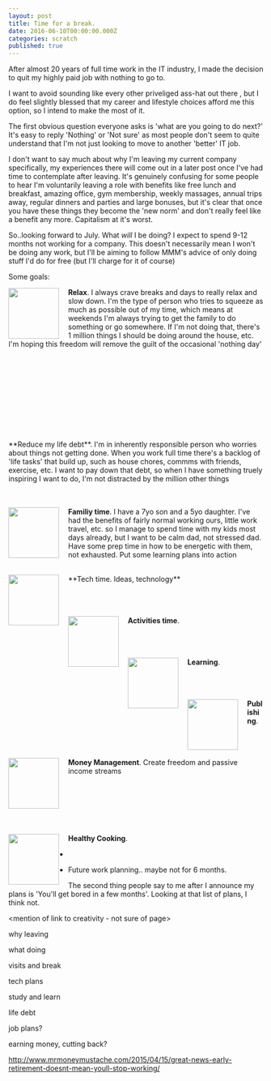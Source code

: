 ```yaml
---
layout: post
title: Time for a break.
date: 2016-06-10T00:00:00.000Z
categories: scratch
published: true
---
```


After almost 20 years of full time work in the IT industry, I made the decision to quit my highly paid job with nothing
to go to.

I want to avoid sounding like every other priveliged ass-hat out there <link>, but I do feel slightly blessed that my career
and lifestyle choices afford me this option, so I intend to make the most of it.

The first obvious question everyone asks is 'what are you going to do next?' It's easy to reply 'Nothing' or 'Not sure'
as most people don't seem to quite understand that I'm not just looking to move to another 'better' IT job.

I don't want to say much about why I'm leaving my current company specifically, my experiences there will come out in
a later post once I've had time to contemplate after leaving. It's genuinely confusing for some people to hear I'm
voluntarily leaving a role with benefits like free lunch and breakfast, amazing office, gym membership, weekly massages,
annual trips away, regular dinners and parties and large bonuses, but it's clear that once you have these things they
become the 'new norm' and don't really feel like a benefit any more. Capitalism at it's worst. <link>

So..looking forward to July. What *will* I be doing? I expect to spend 9-12 months not working for a company. This doesn't
necessarily mean I won't be doing any work, but I'll be aiming to follow MMM's advice of only doing stuff I'd do for free
(but I'll charge for it of course) <other link>

Some goals:

<img src="{{site.baseurl}}/img/relax.jpg" width="100" align="left" style="PADDING-RIGHT: 15px;"/> **Relax**. I always crave breaks and days to really relax and slow down. I'm the type of person who tries to squeeze as
much as possible out of my time, which means at weekends I'm always trying to get the family to do something or go
somewhere. If I'm not doing that, there's 1 million things I should be doing around the house, etc. I'm hoping this
 freedom will remove the guilt of the occasional 'nothing day'
 
<br/>
<div style="height:150px;  width:150px; overflow:hidden>
<img src="{{site.baseurl}}/img/to-do-list.jpg"align="left" style="PADDING-RIGHT: 15px;"/> </div> **Reduce my life debt**. I'm in inherently responsible person who worries about things not getting done. When you work full
time there's a backlog of 'life tasks' that build up, such as house chores, commms with friends, exercise, etc. I want to
pay down that debt, so when I have something truely inspiring I want to do, I'm not distracted by the million other things

<br/><br/>
<img src="{{site.baseurl}}/img/family-time.jpg" width="100" align="left" style="PADDING-RIGHT: 15px;"/> **Familiy time**. I have a 7yo son and a 5yo daughter. I've had the benefits of fairly normal working ours, little work
travel, etc. so I manage to spend time with my kids most days already, but I want to be calm dad, not stressed dad. Have
some prep time in how to be energetic with them, not exhausted. Put some learning plans into action

<br/>
<img src="{{site.baseurl}}/img/coding-beach.jpg" width="100" align="left" style="PADDING-RIGHT: 15px;"/> **Tech time. Ideas, technology**

<br/><br/><br/>
<img src="{{site.baseurl}}/img/running.jpg" width="100" align="left" style="PADDING-RIGHT: 15px;"/> **Activities time**.

<br/><br/><br/>
<img src="{{site.baseurl}}/img/mooc.jpg" width="100" align="left" style="PADDING-RIGHT: 15px;"/> **Learning**.

<br/><br/><br/>
<img src="{{site.baseurl}}/img/blog.jpg" width="100" align="left" style="PADDING-RIGHT: 15px;"/> **Publishing**.

<br/><br/><br/>
<img src="{{site.baseurl}}/img/manage-money.jpg" width="100" align="left" style="PADDING-RIGHT: 15px;"/> **Money Management**. Create freedom and passive income streams

<br/><br/><br/><br/><br/><br/> 
<img src="{{site.baseurl}}/img/cooking.jpg" width="100" align="left" style="PADDING-RIGHT: 15px;"/> **Healthy Cooking**.

-

- Future work planning.. maybe not for 6 months.

The second thing people say to me after I announce my plans is 'You'll get bored in a few months'. Looking at that list
 of plans, I think not.

<mention of link to creativity - not sure of page>

why leaving

what doing

visits and break

tech plans

study and learn

life debt

job plans?

earning money, cutting back?


http://www.mrmoneymustache.com/2015/04/15/great-news-early-retirement-doesnt-mean-youll-stop-working/
